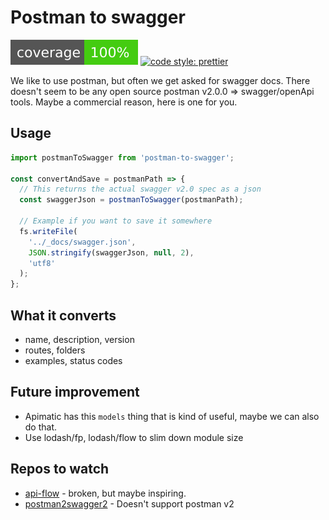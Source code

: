 # Postman to swagger

![coverage](./shields/coverage.svg) [![code style: prettier](https://img.shields.io/badge/code--style-IAG-purple.svg?longCache=true&style=flat-square)](https://chuck.auiag.corp/projects/DIGI/repos/eslint-config-iag/browse)

We like to use postman, but often we get asked for swagger docs. There doesn't seem to be any open source postman v2.0.0 => swagger/openApi tools. Maybe a commercial reason, here is one for you.

## Usage

```js
import postmanToSwagger from 'postman-to-swagger';

const convertAndSave = postmanPath => {
  // This returns the actual swagger v2.0 spec as a json
  const swaggerJson = postmanToSwagger(postmanPath);

  // Example if you want to save it somewhere
  fs.writeFile(
    '../_docs/swagger.json',
    JSON.stringify(swaggerJson, null, 2),
    'utf8'
  );
};
```

## What it converts

- name, description, version
- routes, folders
- examples, status codes

## Future improvement

- Apimatic has this `models` thing that is kind of useful, maybe we can also do that.
- Use lodash/fp, lodash/flow to slim down module size

## Repos to watch

- [api-flow](https://github.com/luckymarmot/API-Flow) - broken, but maybe inspiring.
- [postman2swagger2](https://github.com/IntegrateDev/postman2swagger2/blob/master/index.js) - Doesn't support postman v2
